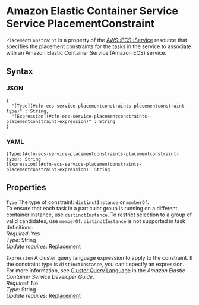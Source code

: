 # Amazon Elastic Container Service Service PlacementConstraint<a name="aws-properties-ecs-taskdefinition-placementconstraints-taskdefinitionplacementconstraint"></a>

`PlacementConstraint` is a property of the [AWS::ECS::Service](aws-resource-ecs-service.md) resource that specifies the placement constraints for the tasks in the service to associate with an Amazon Elastic Container Service \(Amazon ECS\) service\.

## Syntax<a name="w4ab1c21c14d990b5"></a>

### JSON<a name="aws-properties-ecs-taskdefinition-placementconstraints-taskdefinitionplacementconstraint-syntax.json"></a>

```
{
  "[Type](#cfn-ecs-service-placementconstraints-placementconstraint-type)" : String,
  "[Expression](#cfn-ecs-service-placementconstraints-placementconstraint-expression)" : String
}
```

### YAML<a name="aws-properties-ecs-taskdefinition-placementconstraints-taskdefinitionplacementconstraint-syntax.yaml"></a>

```
[Type](#cfn-ecs-service-placementconstraints-placementconstraint-type): String
[Expression](#cfn-ecs-service-placementconstraints-placementconstraint-expression): String
```

## Properties<a name="w4ab1c21c14d990b7"></a>

`Type`  <a name="cfn-ecs-service-placementconstraints-placementconstraint-type"></a>
The type of constraint: `distinctInstance` or `memberOf`\.  
To ensure that each task in a particular group is running on a different container instance, use `distinctInstance`\. To restrict selection to a group of valid candidates, use `memberOf`\. `distinctInstance` is not supported in task definitions\.  
*Required*: Yes  
*Type*: String  
*Update requires*: [Replacement](using-cfn-updating-stacks-update-behaviors.md#update-replacement)

`Expression`  <a name="cfn-ecs-service-placementconstraints-placementconstraint-expression"></a>
A cluster query language expression to apply to the constraint\. If the constraint type is `distinctInstance`, you can't specify an expression\. For more information, see [Cluster Query Language](http://docs.aws.amazon.com/AmazonECS/latest/developerguide/cluster-query-language.html) in the *Amazon Elastic Container Service Developer Guide*\.  
*Required*: No  
*Type*: String  
*Update requires*: [Replacement](using-cfn-updating-stacks-update-behaviors.md#update-replacement)